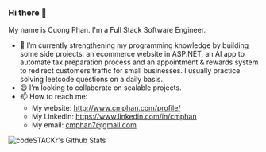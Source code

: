 ### Hi there 👋
My name is Cuong Phan. I'm a Full Stack Software Engineer. 
- 🌱 I’m currently strengthening my programming knowledge by building some side projects: an ecommerce website in ASP.NET, an AI app to automate tax preparation process and an appointment & rewards system to redirect customers traffic for small businesses. I usually practice solving leetcode questions on a daily basis.
- 😄 I’m looking to collaborate on scalable projects. 
- 📫 How to reach me: 
     - My website: http://www.cmphan.com/profile/
     - My LinkedIn: https://www.linkedin.com/in/cmphan 
     - My email: cmphan7@gmail.com

<img align="left" alt="codeSTACKr's Github Stats" src="https://github-readme-stats.codestackr.vercel.app/api?username=cmphan&show_icons=true&hide_border=true" />
<!--
**cmphan/cmphan** is a ✨ _special_ ✨ repository because its `README.md` (this file) appears on your GitHub profile.

Here are some ideas to get you started:

- 🔭 I’m currently working on ...
- 🌱 I’m currently learning ...
- 👯 I’m looking to collaborate on ...
- 🤔 I’m looking for help with ...
- 💬 Ask me about ...
- 📫 How to reach me: ...
- 😄 Pronouns: ...
- ⚡ Fun fact: ...
-->
